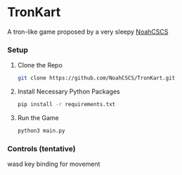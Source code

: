 # TronKart
A tron-like game proposed by a very sleepy [NoahCSCS](https://github.com/NoahCSCS)

### Setup
1. Clone the Repo
   ```sh
   git clone https://github.com/NoahCSCS/TronKart.git
   ```
2. Install Necessary Python Packages
   ```sh
   pip install -r requirements.txt
   ```

3. Run the Game
   ```sh
   python3 main.py
   ```

### Controls (tentative)
wasd key binding for movement